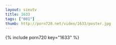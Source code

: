 ```yaml
--- 
layout: sieutv
title: 1633
tags: ["001"]
thumb: http://porn720.net/video/1633/poster.jpg
---
```

{% include porn720 key="1633" %} 
